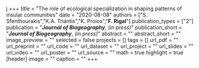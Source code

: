 j +++
title = "The role of ecological specialization in shaping patterns of insular communities"
date = "2020-08-08"
authors = ["S. Sfenthourakis","K.A. Triantis","K. Proios","**F. Rigal**"]
publication_types = ["2"]
publication = "**_Journal of Biogeography_**, _(in press)_"
publication_short = "**_Journal of Biogeography_**, _(in press)_"
abstract = ""
abstract_short = ""
image_preview = ""
selected = false
projects = []
tags = []
url_pdf = ""
url_preprint = ""
url_code = ""
url_dataset = ""
url_project = ""
url_slides = ""
url_video = ""
url_poster = ""
url_source = ""
math = true
highlight = true
[header]
image = ""
caption = ""
+++
